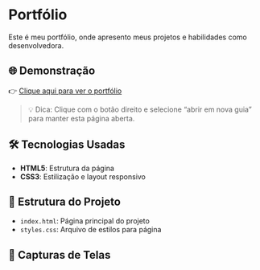 # Portfólio
Este é meu portfólio, onde apresento meus projetos e habilidades como desenvolvedora. 

## 🌐 Demonstração

👉 [Clique aqui para ver o portfólio](https://wanessamara.github.io/Portfolio/)

> 💡 Dica: Clique com o botão direito e selecione “abrir em nova guia” para manter esta página aberta.

## 🛠️ Tecnologias Usadas
- **HTML5**: Estrutura da página
- **CSS3**: Estilização e layout responsivo

## 📂 Estrutura do Projeto
- `index.html`: Página principal do projeto
- `styles.css`: Arquivo de estilos para página

## 📸 Capturas de Telas


